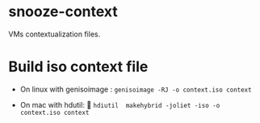 snooze-context
==============

VMs contextualization files.

Build iso context file
=======================

* On linux with genisoimage : ``` genisoimage -RJ -o context.iso context ```

* On mac with hdutil:  ``` hdiutil  makehybrid -joliet -iso -o context.iso context ```

